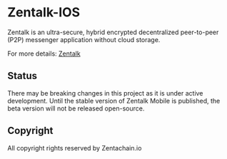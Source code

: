# Zentalk-IOS

Zentalk is an ultra-secure, hybrid encrypted decentralized peer-to-peer (P2P) messenger application without cloud storage.

For more details:
[Zentalk](https://app.gitbook.com/@zentachain/s/zentachain-documentation/zentalk/introduction-1)

## Status

There may be breaking changes in this project as it is under active development. Until the stable version of Zentalk Mobile is published, the beta version will not be released open-source.

## Copyright

All copyright rights reserved by Zentachain.io
